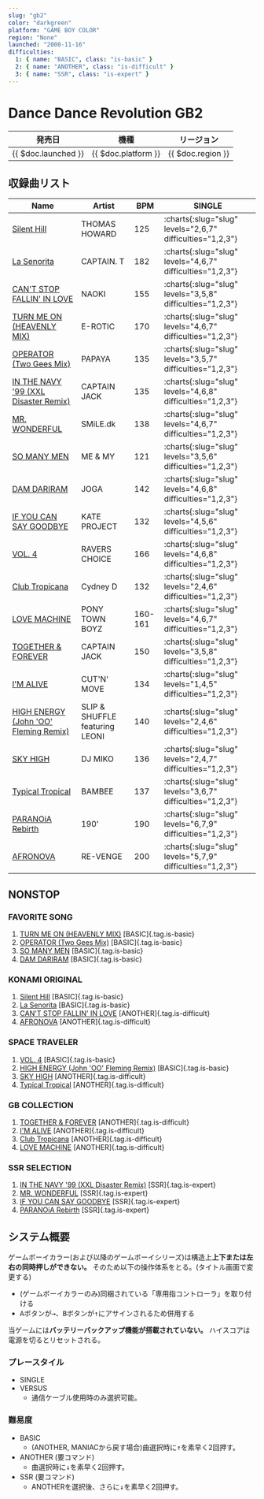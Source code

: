 ```yaml
---
slug: "gb2"
color: "darkgreen"
platform: "GAME BOY COLOR"
region: "None"
launched: "2000-11-16"
difficulties:
  1: { name: "BASIC", class: "is-basic" }
  2: { name: "ANOTHER", class: "is-difficult" }
  3: { name: "SSR", class: "is-expert" }
---
```


# Dance Dance Revolution GB2

|発売日|機種|リージョン|
|------|----|---------|
|{{ $doc.launched }}|{{ $doc.platform }}|{{ $doc.region }}|

## 収録曲リスト

|Name|Artist|BPM|SINGLE|
|----|------|---|------|
|[Silent Hill](/songs/silent-hill)|THOMAS HOWARD|125|:charts{:slug="slug" levels="2,6,7" difficulties="1,2,3"}|
|[La Senorita](/songs/la-senorita)|CAPTAIN. T|182|:charts{:slug="slug" levels="4,6,7" difficulties="1,2,3"}||
|[CAN'T STOP FALLIN' IN LOVE](/songs/cant-stop-fallin-in-love)|NAOKI|155|:charts{:slug="slug" levels="3,5,8" difficulties="1,2,3"}|
|[TURN ME ON (HEAVENLY MIX)](/songs/turn-me-on)|E-ROTIC|170|:charts{:slug="slug" levels="4,6,7" difficulties="1,2,3"}|
|[OPERATOR (Two Gees Mix)](/songs/operator)|PAPAYA|135|:charts{:slug="slug" levels="3,5,7" difficulties="1,2,3"}|
|[IN THE NAVY '99 (XXL Disaster Remix)](/songs/in-the-navy)|CAPTAIN JACK|135|:charts{:slug="slug" levels="4,6,8" difficulties="1,2,3"}|
|[MR. WONDERFUL](/songs/mr-wonderful)|SMiLE.dk|138|:charts{:slug="slug" levels="4,6,7" difficulties="1,2,3"}|
|[SO MANY MEN](/songs/so-many-men)|ME & MY|121|:charts{:slug="slug" levels="3,5,6" difficulties="1,2,3"}|
|[DAM DARIRAM](/songs/dam-dariram)|JOGA|142|:charts{:slug="slug" levels="4,6,8" difficulties="1,2,3"}||
|[IF YOU CAN SAY GOODBYE](/songs/if-you-can-say-goodbye)|KATE PROJECT|132|:charts{:slug="slug" levels="4,5,6" difficulties="1,2,3"}|
|[VOL. 4](/songs/vol-4)|RAVERS CHOICE|166|:charts{:slug="slug" levels="4,6,8" difficulties="1,2,3"}|
|[Club Tropicana](/songs/club-tropicana)|Cydney D|132|:charts{:slug="slug" levels="2,4,6" difficulties="1,2,3"}|
|[LOVE MACHINE](/songs/love-machine)|PONY TOWN BOYZ|160-161|:charts{:slug="slug" levels="4,6,7" difficulties="1,2,3"}|
|[TOGETHER & FOREVER](/songs/together-forever)|CAPTAIN JACK|150|:charts{:slug="slug" levels="3,5,8" difficulties="1,2,3"}|
|[I'M ALIVE](/songs/im-alive)|CUT'N' MOVE|134|:charts{:slug="slug" levels="1,4,5" difficulties="1,2,3"}|
|[HIGH ENERGY (John 'OO' Fleming Remix)](/songs/high-energy)|SLIP & SHUFFLE featuring LEONI|140|:charts{:slug="slug" levels="2,4,6" difficulties="1,2,3"}|
|[SKY HIGH](/songs/sky-high-miko)|DJ MIKO|136|:charts{:slug="slug" levels="2,4,7" difficulties="1,2,3"}|
|[Typical Tropical](/songs/typical-tropical)|BAMBEE|137|:charts{:slug="slug" levels="3,6,7" difficulties="1,2,3"}|
|[PARANOiA Rebirth](/songs/paranoia-rebirth)|190'|190|:charts{:slug="slug" levels="6,7,9" difficulties="1,2,3"}|
|[AFRONOVA](/songs/afronova)|RE-VENGE|200|:charts{:slug="slug" levels="5,7,9" difficulties="1,2,3"}|

## NONSTOP

### FAVORITE SONG

1. [TURN ME ON (HEAVENLY MIX)](/songs/turn-me-on) [BASIC]{.tag.is-basic}
1. [OPERATOR (Two Gees Mix)](/songs/operator) [BASIC]{.tag.is-basic}
1. [SO MANY MEN](/songs/so-many-men) [BASIC]{.tag.is-basic}
1. [DAM DARIRAM](/songs/dam-dariram) [BASIC]{.tag.is-basic}

### KONAMI ORIGINAL

1. [Silent Hill](/songs/silent-hill) [BASIC]{.tag.is-basic}
1. [La Senorita](/songs/la-senorita) [BASIC]{.tag.is-basic}
1. [CAN'T STOP FALLIN' IN LOVE](/songs/cant-stop-fallin-in-love) [ANOTHER]{.tag.is-difficult}
1. [AFRONOVA](/songs/afronova) [ANOTHER]{.tag.is-difficult}

### SPACE TRAVELER

1. [VOL. 4](/songs/vol-4) [BASIC]{.tag.is-basic}
1. [HIGH ENERGY (John 'OO' Fleming Remix)](/songs/high-energy) [BASIC]{.tag.is-basic}
1. [SKY HIGH](/songs/sky-high-miko) [ANOTHER]{.tag.is-difficult}
1. [Typical Tropical](/songs/typical-tropical) [ANOTHER]{.tag.is-difficult}

### GB COLLECTION

1. [TOGETHER & FOREVER](/songs/together-forever) [ANOTHER]{.tag.is-difficult}
1. [I'M ALIVE](/songs/im-alive) [ANOTHER]{.tag.is-difficult}
1. [Club Tropicana](/songs/club-tropicana) [ANOTHER]{.tag.is-difficult}
1. [LOVE MACHINE](/songs/love-machine) [ANOTHER]{.tag.is-difficult}

### SSR SELECTION

1. [IN THE NAVY '99 (XXL Disaster Remix)](/songs/in-the-navy) [SSR]{.tag.is-expert}
1. [MR. WONDERFUL](/songs/mr-wonderful) [SSR]{.tag.is-expert}
1. [IF YOU CAN SAY GOODBYE](/songs/if-you-can-say-goodbye) [SSR]{.tag.is-expert}
1. [PARANOiA Rebirth](/songs/paranoia-rebirth) [SSR]{.tag.is-expert}

## システム概要

ゲームボーイカラー(および以降のゲームボーイシリーズ)は構造上**上下または左右の同時押しができない。**
そのため以下の操作体系をとる。(タイトル画面で変更する)

- (ゲームボーイカラーのみ)同梱されている「専用指コントローラ」を取り付ける
- <kbd>A</kbd>ボタンが<kbd>→</kbd>、<kbd>B</kbd>ボタンが<kbd>↑</kbd>にアサインされるため併用する

当ゲームには**バッテリーバックアップ機能が搭載されていない。**
ハイスコアは電源を切るとリセットされる。

### プレースタイル

- SINGLE
- VERSUS
  - 通信ケーブル使用時のみ選択可能。

### 難易度

- BASIC
  - (ANOTHER, MANIACから戻す場合)曲選択時に<kbd>↑</kbd>を素早く2回押す。
- ANOTHER (要コマンド)
  - 曲選択時に<kbd>↓</kbd>を素早く2回押す。
- SSR (要コマンド)
  - ANOTHERを選択後、さらに<kbd>↓</kbd>を素早く2回押す。
